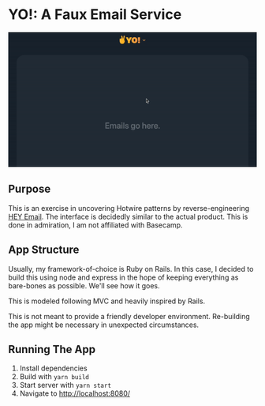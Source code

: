 # YO!: A Faux Email Service
![Gif showing what the project looks like today](./doc/images/yo-menu-demo.gif)

## Purpose
This is an exercise in uncovering Hotwire patterns by reverse-engineering
[HEY Email](https://hey.com/). The interface is decidedly similar to the actual
product. This is done in admiration, I am not affiliated with Basecamp.

## App Structure
Usually, my framework-of-choice is Ruby on Rails. In this case, I decided to
build this using node and express in the hope of keeping everything
as bare-bones as possible. We'll see how it goes.

This is modeled following MVC and heavily inspired by Rails.

This is not meant to provide a friendly developer environment. Re-building the
app might be necessary in unexpected circumstances.

## Running The App
1. Install dependencies
1. Build with `yarn build`
1. Start server with `yarn start`
1. Navigate to [http://localhost:8080/](http://localhost:8080/)
